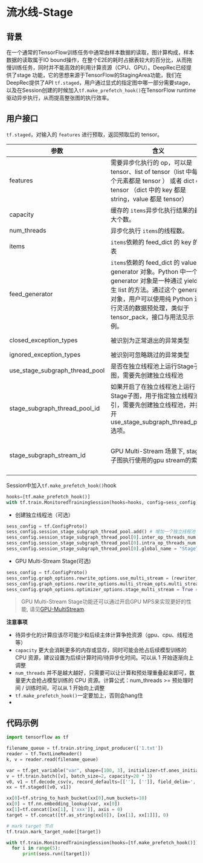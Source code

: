 # 流水线-Stage

## 背景

在一个通常的TensorFlow训练任务中通常由样本数据的读取，图计算构成，样本数据的读取属于IO bound操作，在整个E2E的耗时占据表较大的百分比，从而拖慢训练任务，同时并不能高效的利用计算资源（CPU、GPU）。DeepRec已经提供了stage 功能，它的思想来源于TensorFlow的StagingArea功能，我们在DeepRec提供了API `tf.staged`，用户通过显式的指定图中哪一部分需要stage，以及在Session创建的时候加入`tf.make_prefetch_hook()`在TensorFlow runtime驱动异步执行，从而提高整张图的执行效率。

## 用户接口

`tf.staged`，对输入的 `features` 进行预取，返回预取后的 tensor。

| 参数                    | 含义                                                         | 默认值                                                 |
| ----------------------- | ------------------------------------------------------------ | ------------------------------------------------------ |
| features                | 需要异步化执行的 op，可以是 tensor、list of tensor（list 中每一个元素都是 tensor ） 或者 dict of tensor （dict 中的 key 都是 string，value 都是 tensor） | 必选参数                                               |
| capacity                | 缓存的 `items`异步化执行结果的最大个数。                     | 1                                                      |
| num_threads             | 异步化执行 `items`的线程数。                                 | 1                                                      |
| items                   | `items`依赖的 feed_dict 的 key 的列表                        | None，即 `items`不依赖 feed_dict                       |
| feed_generator          | `items`依赖的 feed_dict 的 value 的 generator 对象。Python 中一个 generator 对象是一种通过 yield 产生 list 的方法。通过这个 generator 对象，用户可以使用纯 Python 进行灵活的数据预处理，类似于 tensor_pack，接口与用法见示例。 | None，即 `features`不依赖 feed_dict                    |
| closed_exception_types  | 被识别为正常退出的异常类型                                   | (`tf.errors.OutOfRangeError`, `errors.CancelledError`) |
| ignored_exception_types | 被识别可忽略跳过的异常类型                                   | ()                                                     |
| use_stage_subgraph_thread_pool   | 是否在独立线程池上运行Stage子图，需要先创建独立线程池        | False(可选，若为True则必须先创建独立线程池)            |
| stage_subgraph_thread_pool_id         | 如果开启了在独立线程池上运行Stage子图，用于指定独立线程池索引，需要先创建独立线程池，并打开use_stage_subgraph_thread_pool选项。 | 0，索引范围为[0, 创建的独立线程池数量-1]               |
| stage_subgraph_stream_id | GPU Multi-Stream 场景下, stage子图执行使用的gpu stream的索引         | 0(可选，0表示stage子图共享计算主图使用的gpu stream, 索引范围为[0, gpu stream总数-1]) |

Session中加入`tf.make_prefetch_hook()`hook

```python
hooks=[tf.make_prefetch_hook()]
with tf.train.MonitoredTrainingSession(hooks=hooks, config=sess_config) as sess:
```

- 创建独立线程池（可选）

```python
sess_config = tf.ConfigProto()
sess_config.session_stage_subgraph_thread_pool.add() # 增加一个独立线程池
sess_config.session_stage_subgraph_thread_pool[0].inter_op_threads_num = 8 # 独立线程池中inter线程数量
sess_config.session_stage_subgraph_thread_pool[0].intra_op_threads_num = 8 # 独立线程池中intra线程数量
sess_config.session_stage_subgraph_thread_pool[0].global_name = "StageThreadPool_1" # 独立线程池名称
```

- GPU Multi-Stream Stage(可选)
```python
sess_config = tf.ConfigProto()
sess_config.graph_options.rewrite_options.use_multi_stream = (rewriter_config_pb2.RewriterConfig.ON) # 开启 DeepRec 的GPU Multi-Stream功能
sess_config.graph_options.rewrite_options.multi_stream_opts.multi_stream_num = 2 # 设定可用的stream数量, 其中0号stream提供给计算主图使用
sess_config.graph_options.optimizer_options.stage_multi_stream = True # 开启Stage功能Multi-Stream支持
```
> GPU Multi-Stream Stage功能还可以通过开启GPU MPS来实现更好的性能, 请见[GPU-MultiStream](./GPU-MultiStream.md).

**注意事项**

- 待异步化的计算应该尽可能少和后续主体计算争抢资源（gpu、cpu、线程池等）
- `capacity` 更大会消耗更多的内存或显存，同时可能会抢占后续模型训练的 CPU 资源，建议设置为后续计算时间/待异步化时间。可以从 1 开始逐渐向上调整
- `num_threads` 并不是越大越好，只需要可以让计算和预处理重叠起来即可，数量更大会抢占模型训练的 CPU 资源。计算公式：num_threads >= 预处理时间 / 训练时间，可以从 1 开始向上调整
- `tf.make_prefetch_hook()`一定要加上，否则会hang住
- 

## 代码示例

```python
import tensorflow as tf

filename_queue = tf.train.string_input_producer(['1.txt'])
reader = tf.TextLineReader()
k, v = reader.read(filename_queue)

var = tf.get_variable("var", shape=[100, 3], initializer=tf.ones_initializer())
v = tf.train.batch([v], batch_size=2, capacity=20 * 3)
v0, v1 = tf.decode_csv(v, record_defaults=[[''], ['']], field_delim=',')
xx = tf.staged([v0, v1])

xx[0]=tf.string_to_hash_bucket(xx[0],num_buckets=10)
xx[0] = tf.nn.embedding_lookup(var, xx[0])
xx[1]=tf.concat([xx[1], ['xxx']], axis = 0)
target = tf.concat([tf.as_string(xx[0]), [xx[1], xx[1]]], 0)

# mark target 节点
tf.train.mark_target_node([target])

with tf.train.MonitoredTrainingSession(hooks=[tf.make_prefetch_hook()]) as sess:
  for i in range(5):
      print(sess.run([target]))
```

